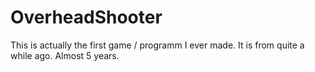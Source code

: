 OverheadShooter
===============

This is actually the first game / programm I ever made. It is from quite a while ago. Almost 5 years.
